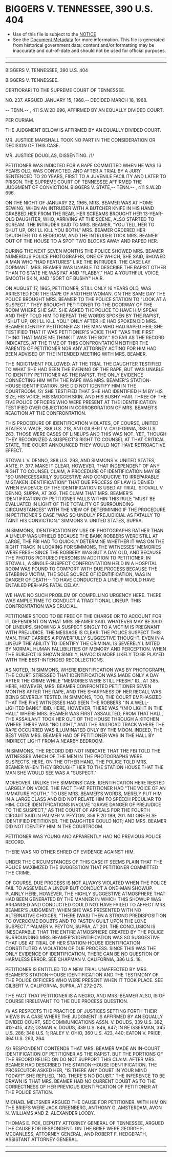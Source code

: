 ---
---

# BIGGERS V. TENNESSEE, 390 U.S. 404

* Use of this file is subject to the [NOTICE](https://github.com/publicdocs/notice/blob/master/NOTICE)
* See the [Document Metadata](../../../) for more information.
  This file is generated from historical government data; content and/or formatting may be inaccurate and out-of-date and should not be used for official purposes.

----------
----------

BIGGERS V. TENNESSEE, 390 U.S. 404

BIGGERS V. TENNESSEE.

CERTIORARI TO THE SUPREME COURT OF TENNESSEE.

NO. 237.  ARGUED JANUARY 15, 1968.-- DECIDED MARCH 18, 1968.

-- TENN.-- , 411 S.W.2D 696, AFFIRMED BY AN EQUALLY DIVIDED COURT.

PER CURIAM.

THE JUDGMENT BELOW IS AFFIRMED BY AN EQUALLY DIVIDED COURT.

MR. JUSTICE MARSHALL TOOK NO PART IN THE CONSIDERATION OR DECISION OF THIS CASE.

MR. JUSTICE DOUGLAS, DISSENTING.  /1/

PETITIONER WAS INDICTED FOR A RAPE COMMITTED WHEN HE WAS 16 YEARS OLD, WAS CONVICTED, AND AFTER A TRIAL BY A JURY SENTENCED TO 20 YEARS, FIRST TO A JUVENILE FACILITY AND LATER TO PRISON.  THE SUPREME COURT OF TENNESSEE AFFIRMED THE JUDGMENT OF CONVICTION.  BIGGERS V. STATE,-- TENN.-- , 411 S.W.2D 696.

ON THE NIGHT OF JANUARY 22, 1965, MRS. BEAMER WAS AT HOME SEWING, WHEN AN INTRUDER WITH A BUTCHER KNIFE IN HIS HAND GRABBED HER FROM THE REAR.  HER SCREAMS BROUGHT HER 13-YEAR-OLD DAUGHTER, WHO, ARRIVING AT THE SCENE, ALSO STARTED TO SCREAM.  THE INTRUDER SAID TO MRS. BEAMER, "YOU TELL HER TO SHUT UP, OR I'LL KILL YOU BOTH."  MRS. BEAMER ORDERED HER DAUGHTER TO A BEDROOM, AND THE INTRUDER TOOK MRS. BEAMER OUT OF THE HOUSE TO A SPOT TWO BLOCKS AWAY AND RAPED HER.

DURING THE NEXT SEVEN MONTHS THE POLICE SHOWED MRS. BEAMER NUMEROUS POLICE PHOTOGRAPHS, ONE OF WHICH, SHE SAID, SHOWED A MAN WHO "HAD FEATURES" LIKE THE INTRUDER.  THE CASE LAY DORMANT.  MRS. BEAMER WAS UNABLE TO DESCRIBE THE RAPIST OTHER THAN TO STATE HE WAS FAT AND "FLABBY," HAD A YOUTHFUL VOICE, SMOOTH SKIN, AND "SORT OF BUSHY" HAIR.

ON AUGUST 17, 1965, PETITIONER, STILL ONLY 16 YEARS OLD, WAS ARRESTED FOR THE RAPE OF ANOTHER WOMAN.  ON THE SAME DAY THE POLICE BROUGHT MRS. BEAMER TO THE POLICE STATION TO "LOOK AT A SUSPECT."  THEY BROUGHT PETITIONER TO THE DOORWAY OF THE ROOM WHERE SHE SAT.  SHE ASKED THE POLICE TO HAVE HIM SPEAK AND THEY TOLD HIM TO REPEAT THE WORDS SPOKEN BY THE RAPIST, "SHUT UP, OR I'LL KILL YOU."  ONLY AFTER HE HAD SPOKEN DID MRS. BEAMER IDENTIFY PETITIONER AS THE MAN WHO HAD RAPED HER; SHE TESTIFIED THAT IT WAS PETITIONER'S VOICE THAT "WAS THE FIRST THING THAT MADE ME THINK IT WAS THE BOY."  SO FAR AS THE RECORD INDICATES, AT THE TIME OF THIS CONFRONTATION NEITHER THE PARENTS OF PETITIONER NOR ANY ATTORNEY ACTING FOR HIM HAD BEEN ADVISED OF THE INTENDED MEETING WITH MRS. BEAMER.

THE INDICTMENT FOLLOWED.  AT THE TRIAL THE DAUGHTER TESTIFIED TO WHAT SHE HAD SEEN THE EVENING OF THE RAPE, BUT WAS UNABLE TO IDENTIFY PETITIONER AS THE RAPIST.  THE ONLY EVIDENCE CONNECTING HIM WITH THE RAPE WAS MRS. BEAMER'S STATION-HOUSE IDENTIFICATION.  SHE DID NOT IDENTIFY HIM IN THE COURTROOM.  /2/  SHE TESTIFIED THAT SHE HAD IDENTIFIED HIM BY HIS SIZE, HIS VOICE, HIS SMOOTH SKIN, AND HIS BUSHY HAIR.  THREE OF THE FIVE POLICE OFFICERS WHO WERE PRESENT AT THE IDENTIFICATION TESTIFIED OVER OBJECTION IN CORROBORATION OF MRS. BEAMER'S REACTION AT THE CONFRONTATION.

THIS PROCEDURE OF IDENTIFICATION VIOLATES, OF COURSE, UNITED STATES V. WADE, 388 U.S. 218, AND GILBERT V. CALIFORNIA, 388 U.S. 263.  THOSE WERE CASES OF LINEUPS AND THIS WAS NOT.  YET, THOUGH THEY RECOGNIZED A SUSPECT'S RIGHT TO COUNSEL AT THAT CRITICAL STATE, THE COURT ANNOUNCED THEY WOULD NOT HAVE RETROACTIVE EFFECT.

STOVALL V. DENNO, 388 U.S. 293, AND SIMMONS V. UNITED STATES, ANTE, P. 377, MAKE IT CLEAR, HOWEVER, THAT INDEPENDENT OF ANY RIGHT TO COUNSEL CLAIM, A PROCEDURE OF IDENTIFICATION MAY BE "SO UNNECESSARILY SUGGESTIVE AND CONDUCIVE TO IRREPARABLE MISTAKEN IDENTIFICATION" THAT DUE PROCESS OF LAW IS DENIED WHEN EVIDENCE OF THE IDENTIFICATION IS USED AT TRIAL.  STOVALL V. DENNO, SUPRA, AT 302.  THE CLAIM THAT MRS. BEAMER'S IDENTIFICATION OF PETITIONER FALLS WITHIN THIS RULE "MUST BE EVALUATED IN LIGHT OF THE TOTALITY OF SURROUNDING CIRCUMSTANCES"  WITH THE VIEW OF DETERMINING IF THE PROCEDURE IN PETITIONER'S CASE "WAS SO UNDULY PREJUDICIAL AS FATALLY TO TAINT HIS CONVICTION."  SIMMONS V. UNITED STATES, SUPRA.

IN SIMMONS, IDENTIFICATION BY USE OF PHOTOGRAPHS RATHER THAN A LINEUP WAS UPHELD BECAUSE THE BANK ROBBERS WERE STILL AT LARGE, THE FBI HAD TO QUICKLY DETERMINE WHETHER IT WAS ON THE RIGHT TRACK IN LOOKING FOR SIMMONS, THE WITNESSES' MEMORIES WERE FRESH SINCE THE ROBBERY WAS BUT A DAY OLD, AND BECAUSE THE PHOTOS PICTURED PERSONS IN ADDITION TO PETITIONER.  IN STOVALL, A SINGLE-SUSPECT CONFRONTATION HELD IN A HOSPITAL ROOM WAS FOUND TO COMPORT WITH DUE PROCESS BECAUSE THE STABBING VICTIM, THE SOLE SOURCE OF IDENTIFICATION, WAS IN DANGER OF DEATH-- TO HAVE CONDUCTED A LINEUP WOULD HAVE ENTAILED PERHAPS FATAL DELAY.

WE HAVE NO SUCH PROBLEM OF COMPELLING URGENCY HERE.  THERE WAS AMPLE TIME TO CONDUCT A TRADITIONAL LINEUP.  THIS CONFRONTATION WAS CRUCIAL.

PETITIONER STOOD TO BE FREE OF THE CHARGE OR TO ACCOUNT FOR IT, DEPENDENT ON WHAT MRS. BEAMER SAID.  WHATEVER MAY BE SAID OF LINEUPS, SHOWING A SUSPECT SINGLY TO A VICTIM IS PREGNANT WITH PREJUDICE.  THE MESSAGE IS CLEAR:  THE POLICE SUSPECT THIS MAN.  THAT CARRIES A POWERFULLY SUGGESTIVE THOUGHT.  EVEN IN A LINEUP THE ABILITY TO IDENTIFY THE CRIMINAL IS SEVERELY LIMITED BY NORMAL HUMAN FALLIBILITIES OF MEMORY AND PERCEPTION.  WHEN THE SUBJECT IS SHOWN SINGLY, HAVOC IS MORE LIKELY TO BE PLAYED WITH THE BEST-INTENDED RECOLLECTIONS.

AS NOTED, IN SIMMONS, WHERE IDENTIFICATION WAS BY PHOTOGRAPH, THE COURT STRESSED THAT IDENTIFICATION WAS MADE ONLY A DAY AFTER THE CRIME WHILE "MEMORIES WERE STILL FRESH."  ID., AT 385.  HERE, HOWEVER, MRS. BEAMER CONFRONTED PETITIONER SEVEN MONTHS AFTER THE RAPE, AND THE SHARPNESS OF HER RECALL WAS BEING SEVERELY TESTED.  IN SIMMONS, TOO, THE COURT EMPHASIZED THAT THE FIVE WITNESSES HAD SEEN THE ROBBERS "IN A WELL-LIGHTED BANK."  IBID.  HERE, HOWEVER, THERE WAS "(N)O LIGHT IN THE HALL" WHERE MRS. BEAMER WAS FIRST ASSAULTED; FROM THAT HALL, THE ASSAILANT TOOK HER OUT OF THE HOUSE THROUGH A KITCHEN WHERE THERE WAS "NO LIGHT," AND THE RAILROAD TRACK WHERE THE RAPE OCCURRED WAS ILLUMINATED ONLY BY THE MOON.  INDEED, THE BEST VIEW MRS. BEAMER HAD OF PETITIONER WAS IN THE HALL BY INDIRECT LIGHT FROM A NEARBY BEDROOM.

IN SIMMONS, THE RECORD DID NOT INDICATE THAT THE FBI TOLD THE WITNESSES WHICH OF THE MEN IN THE PHOTOGRAPHS WERE SUSPECTS.  HERE, ON THE OTHER HAND, THE POLICE TOLD MRS. BEAMER WHEN THEY BROUGHT HER TO THE STATION HOUSE THAT THE MAN SHE WOULD SEE WAS A "SUSPECT."

MOREOVER, UNLIKE THE SIMMONS CASE, IDENTIFICATION HERE RESTED LARGELY ON VOICE.  THE FACT THAT PETITIONER HAD "THE VOICE OF AN IMMATURE YOUTH," TO USE MRS. BEAMER'S WORDS, MERELY PUT HIM IN A LARGE CLASS AND DID NOT RELATE HIM TO SPEECH PECULIAR TO HIM.  COICE IDENTIFICATIONS INVOLVE "GRAVE DANGER OF PREJUDICE TO THE SUSPECT," AS THE COURT OF APPEALS FOR THE FOURTH CIRCUIT SAID IN PALMER V. PEYTON, 359 F.2D 199, 201.  NO ONE ELSE IDENTIFIED PETITIONER.  THE DAUGHTER COULD NOT; AND MRS. BEAMER DID NOT IDENTIFY HIM IN THE COURTROOM.

PETITIONER WAS YOUNG AND APPARENTLY HAD NO PREVIOUS POLICE RECORD.

THERE WAS NO OTHER SHRED OF EVIDENCE AGAINST HIM.

UNDER THE CIRCUMSTANCES OF THIS CASE IT SEEMS PLAIN THAT THE POLICE MAXIMIZED THE SUGGESTION THAT PETITIONER COMMITTED THE CRIME.

OF COURSE, DUE PROCESS IS NOT ALWAYS VIOLATED WHEN THE POLICE FAIL TO ASSEMBLE A LINEUP BUT CONDUCT A ONE-MAN SHOWUP.  PLAINLY HERE, HOWEVER, THE HIGHLY SUGGESTIVE ATMOSPHERE THAT HAD BEEN GENERATED BY THE MANNER IN WHICH THIS SHOWUP WAS ARRANGED AND CONDUCTED COULD NOT HAVE FAILED TO AFFECT MRS. BEAMER'S JUDGMENT; WHEN SHE WAS PRESENTED WITH NO ALTERNATIVE CHOICES, "THERE (WAS) THEN A STRONG PREDISPOSITION TO OVERCOME DOUBTS AND TO FASTEN GUILT UPON THE LONE SUSPECT."  PALMER V. PEYTON, SUPRA, AT 201.  THE CONCLUSION IS INESCAPABLE THAT THE ENTIRE ATMOSPHERE CREATED BY THE POLICE SURROUNDING MRS. BEAMER'S IDENTIFICATION WAS SO SUGGESTIVE THAT USE AT TRIAL OF HER STATION-HOUSE IDENTIFICATION CONSTITUTED A VIOLATION OF DUE PROCESS.  SINCE THIS WAS THE ONLY EVIDENCE OF IDENTIFICATION, THERE CAN BE NO QUESTION OF HARMLESS ERROR.  SEE CHAPMAN V. CALIFORNIA, 386 U.S. 18.

PETITIONER IS ENTITLED TO A NEW TRIAL UNAFFECTED BY MRS. BEAMER'S STATION-HOUSE IDENTIFICATION AND THE TESTIMONY OF THE POLICE OFFICERS WHO WERE PRESENT WHEN IT TOOK PLACE.  SEE GILBERT V. CALIFORNIA, SUPRA, AT 272-273.

THE FACT THAT PETITIONER IS A NEGRO, AND MRS. BEAMER ALSO, IS OF COURSE IRRELEVANT TO THE DUE PROCESS QUESTION.

/1/  AS RESPECTS THE PRACTICE OF JUSTICES SETTING FORTH THEIR VIEWS IN A CASE WHERE THE JUDGMENT IS AFFIRMED BY AN EQUALLY DIVIDED COURT, SEE COMMUNICATIONS ASSN. V. DOUDS, 339 U.S. 382, 412-415, 422; OSMAN V. DOUDS, 339 U.S. 846, 847; IN RE ISSERMAN, 345 U.S. 286; 348 U.S. 1; RALEY V. OHIO, 360 U.S. 423, 440; EATON V. PRICE, 364 U.S. 263, 264.

/2/  RESPONDENT CONTENDS THAT MRS. BEAMER MADE AN IN-COURT IDENTIFICATION OF PETITIONER AS THE RAPIST.  BUT THE PORTIONS OF THE RECORD RELIED ON DO NOT SUPPORT THIS CLAIM.  AFTER MRS. BEAMER HAD DESCRIBED THE STATION-HOUSE IDENTIFICATION, THE PROSECUTOR ASKED HER, "IS THERE ANY DOUBT IN YOUR MIND TODAY?"  SHE REPLIED, "NO, THERE'S NO DOUBT."  THE INFERENCE TO BE DRAWN IS THAT MRS. BEAMER HAD NO CURRENT DOUBT AS TO THE CORRECTNESS OF HER PREVIOUS IDENTIFICATION OF PETITIONER AT THE POLICE STATION.

MICHAEL MELTSNER ARGUED THE CAUSE FOR PETITIONER.  WITH HIM ON THE BRIEFS WERE JACK GREENBERG, ANTHONY G. AMSTERDAM, AVON N. WILLIAMS AND Z. ALEXANDER LOOBY.

THOMAS E. FOX, DEPUTY ATTORNEY GENERAL OF TENNESSEE, ARGUED THE CAUSE FOR RESPONDENT.  ON THE BRIEF WERE GEORGE F. MCCANLESS, ATTORNEY GENERAL, AND ROBERT F. HEDGEPATH, ASSISTANT ATTORNEY GENERAL.


----------
----------

